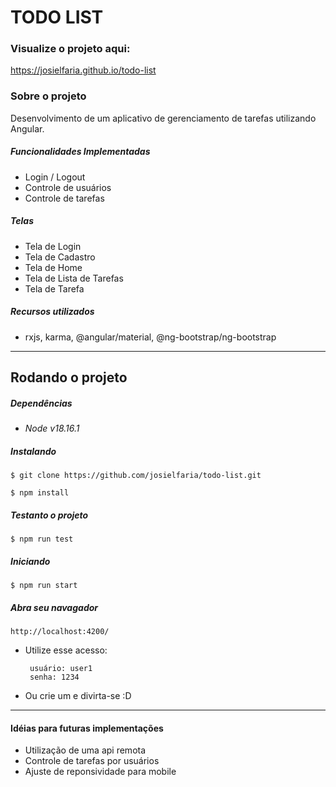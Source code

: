 # TODO LIST

### Visualize o projeto aqui: 

https://josielfaria.github.io/todo-list

### Sobre o projeto

Desenvolvimento de um aplicativo de gerenciamento de tarefas utilizando Angular.

##### Funcionalidades Implementadas

- Login / Logout
- Controle de usuários
- Controle de tarefas

##### Telas

- Tela de Login
- Tela de Cadastro
- Tela de Home
- Tela de Lista de Tarefas
- Tela de Tarefa

##### Recursos utilizados

- rxjs, karma, @angular/material, @ng-bootstrap/ng-bootstrap

---

## Rodando o projeto

##### Dependências

- _Node v18.16.1_

##### Instalando

    $ git clone https://github.com/josielfaria/todo-list.git

    $ npm install

##### Testanto o projeto

    $ npm run test

##### Iniciando

    $ npm run start

##### Abra seu navagador

    http://localhost:4200/

- Utilize esse acesso:

       usuário: user1
       senha: 1234

- Ou crie um e divirta-se :D

---

#### Idéias para futuras implementações

- Utilização de uma api remota
- Controle de tarefas por usuários
- Ajuste de reponsividade para mobile